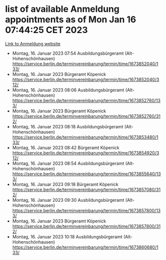 # list of available Anmeldung appointments as of Mon Jan 16 07:44:25 CET 2023
[Link to Anmeldung website](https://service.berlin.de/terminvereinbarung/termin/tag.php?termin=0&anliegen[]=120686&dienstleisterlist=122210,122217,327316,122219,327312,122227,327314,122231,327346,122243,327348,122252,329742,122260,329745,122262,329748,122254,329751,122271,327278,122273,327274,122277,327276,330436,122280,327294,122282,327290,122284,327292,327539,122291,327270,122285,327266,122286,327264,122296,327268,150230,329760,122301,327282,122297,327286,122294,327284,122312,329763,122314,329775,122304,327330,122311,327334,122309,327332,122281,327352,122279,329772,122276,327324,122274,327326,122267,329766,122246,327318,122251,327320,122257,327322,122208,327298,122226,327300,121362,121364&herkunft=http%3A%2F%2Fservice.berlin.de%2Fdienstleistung%2F120686%2F)
- Montag, 16. Januar 2023 07:54 Ausbildungsbürgeramt (Alt- Hohenschönhausen) https://service.berlin.de/terminvereinbarung/termin/time/1673852040/133/
- Montag, 16. Januar 2023  Bürgeramt Köpenick https://service.berlin.de/terminvereinbarung/termin/time/1673852040/312/
- Montag, 16. Januar 2023 08:06 Ausbildungsbürgeramt (Alt- Hohenschönhausen) https://service.berlin.de/terminvereinbarung/termin/time/1673852760/133/
- Montag, 16. Januar 2023  Bürgeramt Köpenick https://service.berlin.de/terminvereinbarung/termin/time/1673852760/312/
- Montag, 16. Januar 2023 08:18 Ausbildungsbürgeramt (Alt- Hohenschönhausen) https://service.berlin.de/terminvereinbarung/termin/time/1673853480/133/
- Montag, 16. Januar 2023 08:42 Bürgeramt Köpenick https://service.berlin.de/terminvereinbarung/termin/time/1673854920/312/
- Montag, 16. Januar 2023 08:54 Ausbildungsbürgeramt (Alt- Hohenschönhausen) https://service.berlin.de/terminvereinbarung/termin/time/1673855640/133/
- Montag, 16. Januar 2023 09:18 Bürgeramt Köpenick https://service.berlin.de/terminvereinbarung/termin/time/1673857080/312/
- Montag, 16. Januar 2023 09:30 Ausbildungsbürgeramt (Alt- Hohenschönhausen) https://service.berlin.de/terminvereinbarung/termin/time/1673857800/133/
- Montag, 16. Januar 2023  Bürgeramt Köpenick https://service.berlin.de/terminvereinbarung/termin/time/1673857800/312/
- Montag, 16. Januar 2023 10:18 Ausbildungsbürgeramt (Alt- Hohenschönhausen) https://service.berlin.de/terminvereinbarung/termin/time/1673860680/133/
